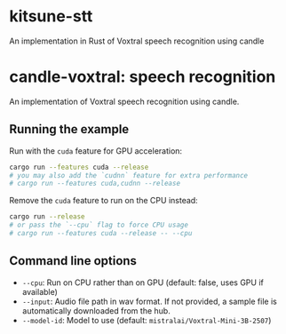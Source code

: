 # kitsune-stt
An implementation in Rust of Voxtral speech recognition using candle

# candle-voxtral: speech recognition

An implementation of Voxtral speech recognition using candle.

## Running the example

Run with the `cuda` feature for GPU acceleration:
```bash
cargo run --features cuda --release
# you may also add the `cudnn` feature for extra performance
# cargo run --features cuda,cudnn --release
```

Remove the `cuda` feature to run on the CPU instead:
```bash
cargo run --release
# or pass the `--cpu` flag to force CPU usage
# cargo run --features cuda --release -- --cpu
```

## Command line options

- `--cpu`: Run on CPU rather than on GPU (default: false, uses GPU if available)
- `--input`: Audio file path in wav format. If not provided, a sample file is automatically downloaded from the hub.
- `--model-id`: Model to use (default: `mistralai/Voxtral-Mini-3B-2507`)
